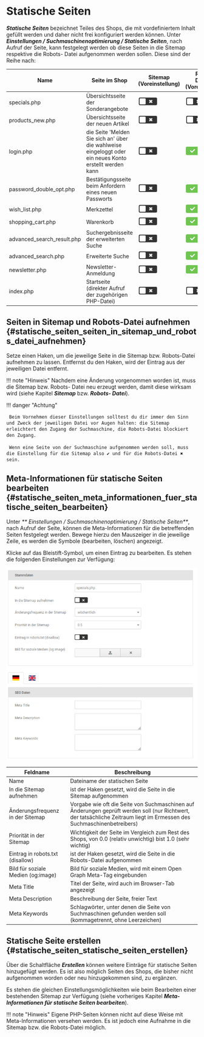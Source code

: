 # Statische Seiten

_**Statische Seiten**_ bezeichnet Teiles des Shops, die mit vordefiniertem Inhalt gefüllt werden und daher nicht frei konfiguriert werden können. Unter _**Einstellungen / Suchmaschinenoptimierung / Statische Seiten**_, nach Aufruf der Seite, kann festgelegt werden ob diese Seiten in die Sitemap respektive die Robots- Datei aufgenommen werden sollen. Diese sind der Reihe nach:

|Name|Seite im Shop|Sitemap \(Voreinstellung\)|Robots-Disallow \(Voreinstellung\)|
|----|-------------|--------------------------|----------------------------------|
|specials.php|Übersichtsseite der Sonderangebote|![](../../Bilder/Icons/uncheckBig.png)|![](../../Bilder/Icons/uncheckBig.png)|
|products\_new.php|Übersichtsseite der neuen Artikel|![](../../Bilder/Icons/uncheckBig.png)|![](../../Bilder/Icons/uncheckBig.png)|
|login.php|die Seite 'Melden Sie sich an' über die wahlweise eingeloggt oder ein neues Konto erstellt werden kann|![](../../Bilder/Icons/uncheckBig.png)|![](../../Bilder/Icons/checkBig.png)|
|password\_double\_opt.php|Bestätigungsseite beim Anfordern eines neuen Passworts|![](../../Bilder/Icons/uncheckBig.png)|![](../../Bilder/Icons/checkBig.png)|
|wish\_list.php|Merkzettel|![](../../Bilder/Icons/uncheckBig.png)|![](../../Bilder/Icons/checkBig.png)|
|shopping\_cart.php|Warenkorb|![](../../Bilder/Icons/uncheckBig.png)|![](../../Bilder/Icons/checkBig.png)|
|advanced\_search\_result.php|Suchergebnisseite der erweiterten Suche|![](../../Bilder/Icons/uncheckBig.png)|![](../../Bilder/Icons/checkBig.png)|
|advanced\_search.php|Erweiterte Suche|![](../../Bilder/Icons/uncheckBig.png)|![](../../Bilder/Icons/checkBig.png)|
|newsletter.php|Newsletter-Anmeldung|![](../../Bilder/Icons/uncheckBig.png)|![](../../Bilder/Icons/checkBig.png)|
|index.php|Startseite \(direkter Aufruf der zugehörigen PHP-Datei\)|![](../../Bilder/Icons/uncheckBig.png)|![](../../Bilder/Icons/uncheckBig.png)|

## Seiten in Sitemap und Robots-Datei aufnehmen {#statische_seiten_seiten_in_sitemap_und_robots_datei_aufnehmen}

Setze einen Haken, um die jeweilige Seite in die Sitemap bzw. Robots-Datei aufnehmen zu lassen. Entfernst du den Haken, wird der Eintrag aus der jeweiligen Datei entfernt.

!!! note "Hinweis" 
	 Nachdem eine Änderung vorgenommen worden ist, muss die Sitemap bzw. Robots- Datei neu erzeugt werden, damit diese wirksam wird \(siehe Kapitel _**Sitemap**_ bzw. _**Robots- Datei**_\).

!!! danger "Achtung"

	 Beim Vornehmen dieser Einstellungen solltest du dir immer den Sinn und Zweck der jeweiligen Datei vor Augen halten: die Sitemap erleichtert den Zugang der Suchmaschine, die Robots-Datei blockiert den Zugang.

	 Wenn eine Seite von der Suchmaschine aufgenommen werden soll, muss die Einstellung für die Sitemap also ✔ und für die Robots-Datei ✖ sein.

## Meta-Informationen für statische Seiten bearbeiten {#statische_seiten_meta_informationen_fuer_statische_seiten_bearbeiten}

Unter _** Einstellungen / Suchmaschinenoptimierung / Statische Seiten**_, nach Aufruf der Seite, können die Meta-Informationen für die betreffenden Seiten festgelegt werden. Bewege hierzu den Mauszeiger in die jeweilige Zeile, es werden die Symbole \(bearbeiten, löschen\) angezeigt.

Klicke auf das Bleistift-Symbol, um einen Eintrag zu bearbeiten. Es stehen die folgenden Einstellungen zur Verfügung:

![](../../Bilder/Abb052_statischeSeitenBearbeiten.png "statische Seiten bearbeiten")

|Feldname|Beschreibung|
|--------|------------|
|Name|Dateiname der statischen Seite|
|In die Sitemap aufnehmen|ist der Haken gesetzt, wird die Seite in die Sitemap aufgenommen|
|Änderungsfrequenz in der Sitemap|Vorgabe wie oft die Seite von Suchmaschinen auf Änderungen geprüft werden soll \(nur Richtwert, der tatsächliche Zeitraum liegt im Ermessen des Suchmaschinenbetreibers\)|
|Priorität in der Sitemap|Wichtigkeit der Seite im Vergleich zum Rest des Shops, von 0.0 \(relativ unwichtig\) bist 1.0 \(sehr wichtig\)|
|Eintrag in robots.txt \(disallow\)|ist der Haken gesetzt, wird die Seite in die Robots-Datei aufgenommen|
|Bild für soziale Medien \(og:image\)|Bild für soziale Medien, wird mit einem Open Graph Meta-Tag eingebunden|
|Meta Title|Titel der Seite, wird auch im Browser-Tab angezeigt|
|Meta Description|Beschreibung der Seite, freier Text|
|Meta Keywords|Schlagwörter, unter denen die Seite von Suchmaschinen gefunden werden soll \(kommagetrennt, ohne Leerzeichen\)|

## Statische Seite erstellen {#statische_seiten_statische_seiten_erstellen}

Über die Schaltfläche _**Erstellen**_ können weitere Einträge für statische Seiten hinzugefügt werden. Es ist also möglich Seiten des Shops, die bisher nicht aufgenommen worden oder neu hinzugekommen sind, zu ergänzen.

Es stehen die gleichen Einstellungsmöglichkeiten wie beim Bearbeiten einer bestehenden Sitemap zur Verfügung \(siehe vorheriges Kapitel _**Meta-Informationen für statische Seiten bearbeiten**_\).

!!! note "Hinweis" 
	 Eigene PHP-Seiten können nicht auf diese Weise mit Meta-Informationen versehen werden. Es ist jedoch eine Aufnahme in die Sitemap bzw. die Robots-Datei möglich.
